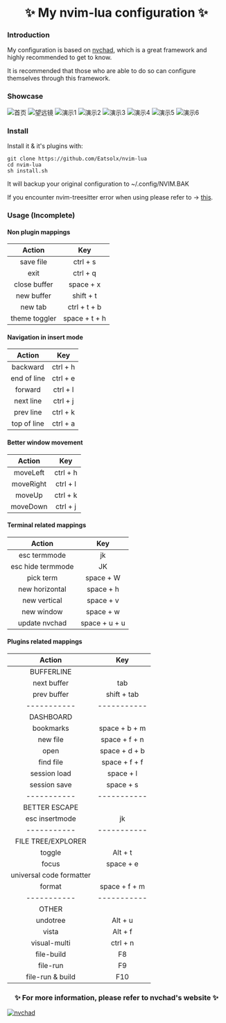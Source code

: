 <h1 align="center"> ✨ My nvim-lua configuration ✨ </h1>

### Introduction
My configuration is based on [nvchad](https://github.com/NvChad/NvChad), which is a great framework and highly recommended to get to know.

It is recommended that those who are able to do so can configure themselves through this framework.

### Showcase
![首页](https://cdn.jsdelivr.net/gh/Eatsolx/image@master/nvim-lua/首页.1yxhe6nldqbk.png)
![望远镜](https://cdn.jsdelivr.net/gh/Eatsolx/image@master/nvim-lua/望远镜.1essddfcj4rk.png)
![演示1](https://cdn.jsdelivr.net/gh/Eatsolx/image@master/nvim-lua/演示1.74lm39g7fyww.png)
![演示2](https://cdn.jsdelivr.net/gh/Eatsolx/image@master/nvim-lua/演示2.6k8xy3cwpkzk.png)
![演示3](https://cdn.jsdelivr.net/gh/Eatsolx/image@master/nvim-lua/演示3.6mnotxhh91mo.png)
![演示4](https://cdn.jsdelivr.net/gh/Eatsolx/image@master/nvim-lua/演示4.6k2qmpcr55og.png)
![演示5](https://cdn.jsdelivr.net/gh/Eatsolx/image@master/nvim-lua/演示5.58magvr69ri8.png)
![演示6](https://cdn.jsdelivr.net/gh/Eatsolx/image@master/nvim-lua/演示6.6ynqzr7583r4.png)

### Install
Install it & it's plugins with:

    git clone https://github.com/Eatsolx/nvim-lua
    cd nvim-lua
    sh install.sh

It will backup your original configuration to ~/.config/NVIM.BAK

If you encounter nvim-treesitter error when using please refer to -> [this](https://github.com/nvim-treesitter/nvim-treesitter/#language-parsers).

### Usage  (Incomplete)

#### Non plugin mappings
|  Action | Key  |
|  :----:   | :----: |
| save file  | 	ctrl + s |
| exit  | ctrl + q |
| close buffer | space + x |
| new buffer | shift + t |
| new tab | ctrl + t + b |
| theme toggler | space + t + h |

#### Navigation in insert mode
| Action | Key |
| :----: | :----: |
| backward | ctrl + h |
| end of line | ctrl + e |
| forward | ctrl + l |
| next line | ctrl + j |
| prev line | ctrl + k |
| top of line | ctrl + a |

#### Better window movement
| Action | Key |
| :----: | :----: |
| moveLeft | ctrl + h |
| moveRight | ctrl + l |
| moveUp | ctrl + k |
| moveDown | ctrl + j |

#### Terminal related mappings
| Action | Key |
| :----: | :----: |
| esc termmode | jk |
| esc hide termmode | JK |
| pick term | space + W |
| new horizontal | space + h |
| new vertical | space + v |
| new window | space + w |
| update nvchad | space + u + u |

#### Plugins related mappings
| Action | Key |
| :----: | :----: |
| BUFFERLINE | 
| next buffer | tab |
| prev buffer | shift + tab |
| ----------- | ----------- |
| DASHBOARD |
| bookmarks | space + b + m |
| new file | space + f + n |
| open | space + d + b |
| find file | space + f + f |
| session load | space + l |
| session save | space + s |
| ----------- | ----------- |
| BETTER ESCAPE |
| esc insertmode | jk |
| ----------- | ----------- |
| FILE TREE/EXPLORER |
| toggle | Alt + t |
| focus	| space + e |
| universal code formatter |
| format | space + f + m |
| ----------- | ----------- |
| OTHER |
| undotree | Alt + u |
| vista | Alt + f |
| visual-multi | ctrl + n |
| file-build | F8 |
| file-run | F9 |
| file-run & build | F10 |

<h3 align="center"> ✨ For more information, please refer to nvchad's website ✨ </h3>

[![nvchad](https://cdn.jsdelivr.net/gh/Eatsolx/image@master/nvim-lua/nvchad.ea70y58lvj4.png)](https://nvchad.github.io/)
